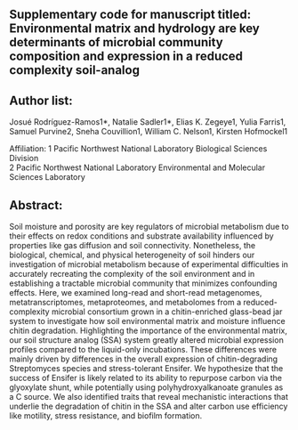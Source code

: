 ## Supplementary code for manuscript titled: Environmental matrix and hydrology are key determinants of microbial community composition and expression in a reduced complexity soil-analog 

## Author list: 
Josué Rodríguez-Ramos1*, Natalie Sadler1*, Elias K. Zegeye1, Yulia Farris1, Samuel Purvine2, Sneha Couvillion1, William C. Nelson1, Kirsten Hofmockel1

Affiliation:
1 Pacific Northwest National Laboratory Biological Sciences Division \
2 Pacific Northwest National Laboratory Environmental and Molecular Sciences Laboratory

## Abstract: 
Soil moisture and porosity are key regulators of microbial metabolism due to their effects on redox conditions and substrate availability influenced by properties like gas diffusion and soil connectivity. Nonetheless, the biological, chemical, and physical heterogeneity of soil hinders our investigation of microbial metabolism because of experimental difficulties in accurately recreating the complexity of the soil environment and in establishing a tractable microbial community that minimizes confounding effects. Here, we examined long-read and short-read metagenomes, metatranscriptomes, metaproteomes, and metabolomes from a reduced-complexity microbial consortium grown in a chitin-enriched glass-bead jar system to investigate how soil environmental matrix and moisture influence chitin degradation. Highlighting the importance of the environmental matrix, our soil structure analog (SSA) system greatly altered microbial expression profiles compared to the liquid-only incubations. These differences were mainly driven by differences in the overall expression of chitin-degrading Streptomyces species and stress-tolerant Ensifer. We hypothesize that the success of Ensifer is likely related to its ability to repurpose carbon via the glyoxylate shunt, while potentially using polyhydroxyalkanoate granules as a C source.  We also identified traits that reveal mechanistic interactions that underlie the degradation of chitin in the SSA and alter carbon use efficiency like motility, stress resistance, and biofilm formation.


